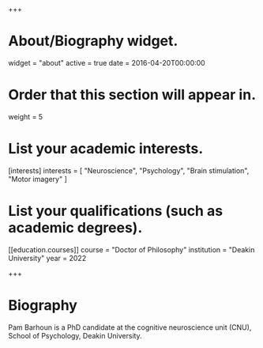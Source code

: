 +++
# About/Biography widget.
widget = "about"
active = true
date = 2016-04-20T00:00:00

# Order that this section will appear in.
weight = 5

# List your academic interests.
[interests]
  interests = [
    "Neuroscience",
    "Psychology",
    "Brain stimulation",
    "Motor imagery"
  ]

# List your qualifications (such as academic degrees).
[[education.courses]]
  course = "Doctor of Philosophy"
  institution = "Deakin University"
  year = 2022

+++

# Biography

Pam Barhoun is a PhD candidate at the cognitive neuroscience unit (CNU), School of Psychology, Deakin University.
